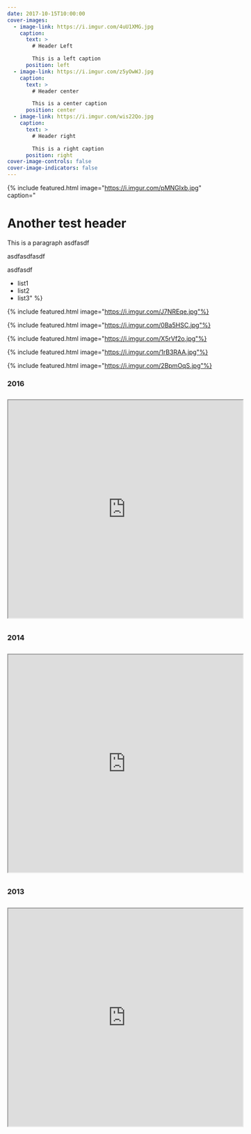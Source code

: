 ```yaml
---
date: 2017-10-15T10:00:00
cover-images:
  - image-link: https://i.imgur.com/4uU1XMG.jpg
    caption:
      text: >
        # Header Left

        This is a left caption
      position: left
  - image-link: https://i.imgur.com/z5yOwWJ.jpg
    caption:
      text: >
        # Header center

        This is a center caption
      position: center
  - image-link: https://i.imgur.com/wis22Qo.jpg
    caption:
      text: >
        # Header right

        This is a right caption
      position: right
cover-image-controls: false
cover-image-indicators: false
---
```


{% include featured.html image="https://i.imgur.com/pMNGIxb.jpg" caption="
# Another test header

This is a paragraph
asdfasdf


asdfasdfasdf

asdfasdf
- list1
- list2
- list3" %}

{% include featured.html image="https://i.imgur.com/J7NREqe.jpg"%}

{% include featured.html image="https://i.imgur.com/0Ba5HSC.jpg"%}

{% include featured.html image="https://i.imgur.com/X5rVf2o.jpg"%}

{% include featured.html image="https://i.imgur.com/1rB3RAA.jpg"%}

{% include featured.html image="https://i.imgur.com/2BpmOqS.jpg"%}

### 2016

<iframe allowfullscreen="true" mozallowfullscreen="true" webkitallowfullscreen="true" class="imgur-embed-iframe-pub imgur-embed-iframe-pub-a-3PMjB-true-540" scrolling="no" src="http://imgur.com/a/3PMjB/embed?pub=true&amp;ref=http%3A%2F%2Fmtutriangle.org%2Fpi-mile%2F&amp;w=540" id="imgur-embed-iframe-pub-a-3PMjB" style="height: 500px; width: 540px; margin: 10px 0px; padding: 0px;"></iframe>

### 2014

<iframe allowfullscreen="true" mozallowfullscreen="true" webkitallowfullscreen="true" class="imgur-embed-iframe-pub imgur-embed-iframe-pub-a-FCwHy-true-540" scrolling="no" src="http://imgur.com/a/FCwHy/embed?pub=true&amp;ref=http%3A%2F%2Fmtutriangle.org%2Fpi-mile%2F&amp;w=540" id="imgur-embed-iframe-pub-a-FCwHy" style="height: 500px; width: 540px; margin: 10px 0px; padding: 0px;"></iframe>

### 2013

<iframe allowfullscreen="true" mozallowfullscreen="true" webkitallowfullscreen="true" class="imgur-embed-iframe-pub imgur-embed-iframe-pub-a-rOyBG-true-540" scrolling="no" src="http://imgur.com/a/rOyBG/embed?pub=true&amp;ref=http%3A%2F%2Fmtutriangle.org%2Fpi-mile%2F&amp;w=540" id="imgur-embed-iframe-pub-a-rOyBG" style="height: 500px; width: 540px; margin: 10px 0px; padding: 0px;"></iframe>
